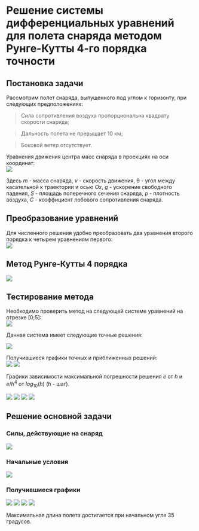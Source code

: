 # Решение системы дифференциальных уравнений для полета снаряда методом Рунге-Кутты 4-го порядка точности #

## Постановка задачи ##
Рассмотрим полет снаряда, выпущенного под углом к горизонту, при следующих предположениях:

> Сила сопротивления воздуха пропорциональна квадрату скорости снаряда;

> Дальность полета не превышает 10 км;

> Боковой ветер отсутствует.

Уравнения движения центра масс снаряда в проекциях на оси координат:<br />
![](docs/images/task/first_system.jpg)

Здесь $m$ - масса снаряда, $v$ - скорость движения, &theta; - угол между касательной к траектории и осью $Ox$, $g$ - ускорение свободного падения, $S$ - площадь поперечного сечения снаряда, &rho; - плотность воздуха, $C$ - коэффициент лобового сопротивления снаряда.

## Преобразование уравнений ##
Для численного решения удобно преобразовать два уравнения второго порядка к четырем уравнениям первого:<br />
![](docs/images/task/second_system.jpg)

## Метод Рунге-Кутты 4 порядка ##
![](docs/images/task/RK4.jpg)

## Тестирование метода ##
Необходимо проверить метод на следующей системе уравнений на отрезке [0;5]:<br />
![](docs/images/task/test_task.jpg)

Данная система имеет следующие точные решения:<br />

![](docs/images/task/test_task_exact_funcs.jpg)

Получившиеся графики точных и приближенных решений:<br />
![](docs/images/test_task/y_1.jpg)
![](docs/images/test_task/y_2.jpg)

Графики зависимости максимальной погрешности решения $e$ от $h$ и $e/h^4$ от $log_{10}(h)$ ($h$ - шаг).<br />

![](docs/images/check/eh_y1.jpg)
![](docs/images/check/eh4_y1.jpg)
![](docs/images/check/eh_y2.jpg)
![](docs/images/check/eh4_y2.jpg)

## Решение основной задачи  ##
### Силы, действующие на снаряд ###
![](docs/images/forces.jpg)

### Начальные условия ###
![](docs/images/task/begin_conditions.jpg)

### Получившиеся графики ###
![](docs/images/main_task/y_x.jpg)
![](docs/images/main_task/v.jpg)
![](docs/images/main_task/L_angle.jpg)
![](docs/images/main_task/angle.jpg)

Максимальная длина полета достигается при начальном угле 35 градусов.
